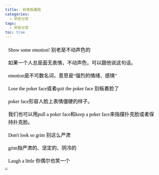 ```yaml
---
title:  别老板着脸
categories:
  - 早安分享
tags:
  - 早安分享
toc: true 
---
```




<!-- Show some emotion! 别老是不动声色的

如果一个人总是面无表情，不动声色，可以跟他说这句话。

emotion是不可数名词，意思是“强烈的情绪、感情”

Lose the poker face或者quit the poker face 别板着脸了

poker face形容人脸上表情僵硬的样子。

我们也可以用pull a poker face和keep a poker face来指摆扑克脸或者保持扑克脸。

Don't look so grim 别这么严肃

grim指严肃的、坚定的、阴冷的

Laugh a little 你偶尔也笑一个 -->



<section id="nice" data-tool="mdnice编辑器" data-website="https://www.mdnice.com" style="font-size: 16px; color: black; padding: 0 10px; line-height: 1.6; word-spacing: 0px; letter-spacing: 0px; word-break: break-word; word-wrap: break-word; text-align: left; font-family: Optima-Regular, Optima, PingFangSC-light, PingFangTC-light, 'PingFang SC', Cambria, Cochin, Georgia, Times, 'Times New Roman', serif;"><p data-tool="mdnice编辑器" style="font-size: 16px; padding-top: 8px; padding-bottom: 8px; margin: 0; line-height: 26px; color: black;">Show some emotion! 别老是不动声色的</p>
<p data-tool="mdnice编辑器" style="font-size: 16px; padding-top: 8px; padding-bottom: 8px; margin: 0; line-height: 26px; color: black;">如果一个人总是面无表情，不动声色，可以跟他说这句话。</p>
<p data-tool="mdnice编辑器" style="font-size: 16px; padding-top: 8px; padding-bottom: 8px; margin: 0; line-height: 26px; color: black;">emotion是不可数名词，意思是“强烈的情绪、感情”</p>
<p data-tool="mdnice编辑器" style="font-size: 16px; padding-top: 8px; padding-bottom: 8px; margin: 0; line-height: 26px; color: black;">Lose the poker face或者quit the poker face 别板着脸了</p>
<p data-tool="mdnice编辑器" style="font-size: 16px; padding-top: 8px; padding-bottom: 8px; margin: 0; line-height: 26px; color: black;">poker face形容人脸上表情僵硬的样子。</p>
<p data-tool="mdnice编辑器" style="font-size: 16px; padding-top: 8px; padding-bottom: 8px; margin: 0; line-height: 26px; color: black;">我们也可以用pull a poker face和keep a poker face来指摆扑克脸或者保持扑克脸。</p>
<p data-tool="mdnice编辑器" style="font-size: 16px; padding-top: 8px; padding-bottom: 8px; margin: 0; line-height: 26px; color: black;">Don't look so grim 别这么严肃</p>
<p data-tool="mdnice编辑器" style="font-size: 16px; padding-top: 8px; padding-bottom: 8px; margin: 0; line-height: 26px; color: black;">grim指严肃的、坚定的、阴冷的</p>
<p data-tool="mdnice编辑器" style="font-size: 16px; padding-top: 8px; padding-bottom: 8px; margin: 0; line-height: 26px; color: black;">Laugh a little 你偶尔也笑一个</p>
</section>

<img src="/img/noserious.png" style="zoom:50%;" />